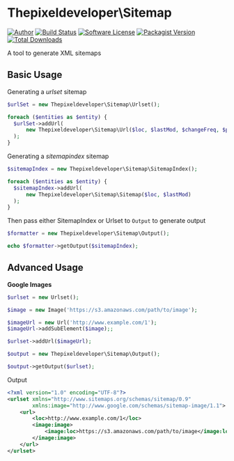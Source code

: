 Thepixeldeveloper\Sitemap
=========================

[![Author](http://img.shields.io/badge/author-@colonelrosa-blue.svg?style=flat-square)](https://twitter.com/colonelrosa)
[![Build Status](https://img.shields.io/travis/ThePixelDeveloper/Sitemap-v2/master.svg?style=flat-square)](https://travis-ci.org/ThePixelDeveloper/Sitemap-v2)
[![Software License](https://img.shields.io/badge/license-MIT-brightgreen.svg?style=flat-square)](LICENSE)
[![Packagist Version](https://img.shields.io/packagist/v/thepixeldeveloper/sitemap.svg?style=flat-square)](https://packagist.org/packages/thepixeldeveloper/sitemap)
[![Total Downloads](https://img.shields.io/packagist/dt/thepixeldeveloper/sitemap.svg?style=flat-square)](https://packagist.org/packages/thepixeldeveloper/sitemap)

A tool to generate XML sitemaps

Basic Usage
-----

Generating a _urlset_ sitemap

``` php
$urlSet = new Thepixeldeveloper\Sitemap\Urlset(); 

foreach ($entities as $entity) {
  $urlSet->addUrl(
      new Thepixeldeveloper\Sitemap\Url($loc, $lastMod, $changeFreq, $priority)
  );
}
```

Generating a _sitemapindex_ sitemap


``` php
$sitemapIndex = new Thepixeldeveloper\Sitemap\SitemapIndex(); 

foreach ($entities as $entity) {
  $sitemapIndex->addUrl(
      new Thepixeldeveloper\Sitemap\Sitemap($loc, $lastMod)
  );
}
```

Then pass either SitemapIndex or Urlset to `Output` to generate output


``` php
$formatter = new Thepixeldeveloper\Sitemap\Output();

echo $formatter->getOutput($sitemapIndex);
```

Advanced Usage
--------------

**Google Images**

``` php
$urlset = new Urlset();

$image = new Image('https://s3.amazonaws.com/path/to/image');

$imageUrl = new Url('http://www.example.com/1');
$imageUrl->addSubElement($image);;

$urlset->addUrl($imageUrl);

$output = new Thepixeldeveloper\Sitemap\Output();

$output->getOutput($urlset);
```

Output

``` xml
<?xml version="1.0" encoding="UTF-8"?>
<urlset xmlns="http://www.sitemaps.org/schemas/sitemap/0.9"
        xmlns:image="http://www.google.com/schemas/sitemap-image/1.1">
    <url>
        <loc>http://www.example.com/1</loc>
        <image:image>
            <image:loc>https://s3.amazonaws.com/path/to/image</image:loc>
        </image:image>
    </url>
</urlset>
```
